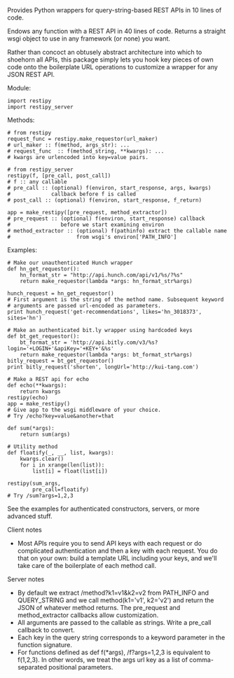 Provides Python wrappers for query-string-based REST APIs in 10 lines of code.

Endows any function with a REST API in 40 lines of code. Returns a straight wsgi object to use in any framework (or none) you want.

Rather than concoct an obtusely abstract architecture into which to shoehorn all APIs, this package simply lets you hook key pieces of own code onto the boilerplate URL operations to customize a wrapper for any JSON REST API.

Module:

    import restipy
    import restipy_server

Methods:

    # from restipy
    request_func = restipy.make_requestor(url_maker)
    # url_maker :: f(method, args_str): ...
    # request_func  :: f(method_string, **kwargs): ...
    # kwargs are urlencoded into key=value pairs.

    # from restipy_server
    restipy(f, [pre_call, post_call])
    # f :: any callable
    # pre_call :: (optional) f(environ, start_response, args, kwargs)
    #             callback before f is called
    # post_call :: (optional) f(environ, start_response, f_return)

    app = make_restipy([pre_request, method_extractor])
    # pre_request :: (optional) f(environ, start_response) callback
    #                before we start examining environ
    # method_extractor :: (optional) f(pathinfo) extract the callable name
    #                     from wsgi's environ['PATH_INFO']

Examples:

    # Make our unauthenticated Hunch wrapper
    def hn_get_requestor():
        hn_format_str = "http://api.hunch.com/api/v1/%s/?%s"
        return make_requestor(lambda *args: hn_format_str%args)

    hunch_request = hn_get_requestor()
    # First argument is the string of the method name. Subsequent keyword
    # arguments are passed url-encoded as parameters.
    print hunch_request('get-recommendations', likes='hn_3018373', sites='hn')    

    # Make an authenticated bit.ly wrapper using hardcoded keys
    def bt_get_requestor():
        bt_format_str = 'http://api.bitly.com/v3/%s?login='+LOGIN+'&apiKey='+KEY+'&%s'
        return make_requestor(lambda *args: bt_format_str%args)
    bitly_request = bt_get_requestor()
    print bitly_request('shorten', longUrl='http://kui-tang.com')

    # Make a REST api for echo
    def echo(**kwargs):
        return kwargs
    restipy(echo)
    app = make_restipy()
    # Give app to the wsgi middleware of your choice.
    # Try /echo?key=value&another=that
    
    def sum(*args):
        return sum(args)
    
    # Utility method
    def floatify(_, __, list, kwargs):
        kwargs.clear()
        for i in xrange(len(list)):
            list[i] = float(list[i])

    restipy(sum_args,
            pre_call=floatify)
    # Try /sum?args=1,2,3

See the examples for authenticated constructors, servers, or more advanced stuff.

Client notes

- Most APIs require you to send API keys with each request or do
  complicated authentication and then a key with each request.
  You do that on your own: build a template URL including your keys, and
  we'll take care of the boilerplate of each method call.

Server notes

- By default we extract /method?k1=v1&k2=v2 from PATH_INFO and QUERY_STRING
  and we call method(k1='v1', k2='v2') and return the JSON of whatever
  method returns. The pre_request and method_extractor callbacks allow
  customization.
- All arguments are passed to the callable as strings. Write a pre_call
  callback to convert.
- Each key in the query string corresponds to a keyword parameter in the
  function signature.
- For functions defined as def f(*args), /f?args=1,2,3 is equivalent to
  f(1,2,3). In other words, we treat the args url key as a list of comma-
  separated positional parameters.

